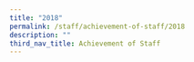 ```yaml
---
title: "2018"
permalink: /staff/achievement-of-staff/2018
description: ""
third_nav_title: Achievement of Staff
---
```

